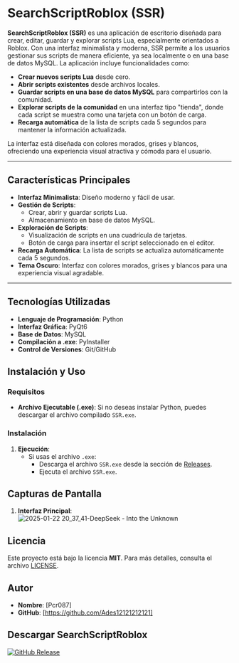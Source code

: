 # SearchScriptRoblox (SSR)

**SearchScriptRoblox (SSR)** es una aplicación de escritorio diseñada para crear, editar, guardar y explorar scripts Lua, especialmente orientados a Roblox. Con una interfaz minimalista y moderna, SSR permite a los usuarios gestionar sus scripts de manera eficiente, ya sea localmente o en una base de datos MySQL. La aplicación incluye funcionalidades como:

- **Crear nuevos scripts Lua** desde cero.
- **Abrir scripts existentes** desde archivos locales.
- **Guardar scripts en una base de datos MySQL** para compartirlos con la comunidad.
- **Explorar scripts de la comunidad** en una interfaz tipo "tienda", donde cada script se muestra como una tarjeta con un botón de carga.
- **Recarga automática** de la lista de scripts cada 5 segundos para mantener la información actualizada.

La interfaz está diseñada con colores morados, grises y blancos, ofreciendo una experiencia visual atractiva y cómoda para el usuario.

---

## Características Principales

- **Interfaz Minimalista**: Diseño moderno y fácil de usar.
- **Gestión de Scripts**:
  - Crear, abrir y guardar scripts Lua.
  - Almacenamiento en base de datos MySQL.
- **Exploración de Scripts**:
  - Visualización de scripts en una cuadrícula de tarjetas.
  - Botón de carga para insertar el script seleccionado en el editor.
- **Recarga Automática**: La lista de scripts se actualiza automáticamente cada 5 segundos.
- **Tema Oscuro**: Interfaz con colores morados, grises y blancos para una experiencia visual agradable.

---

## Tecnologías Utilizadas

- **Lenguaje de Programación**: Python
- **Interfaz Gráfica**: PyQt6
- **Base de Datos**: MySQL
- **Compilación a .exe**: PyInstaller
- **Control de Versiones**: Git/GitHub

## Instalación y Uso

### Requisitos

- **Archivo Ejecutable (.exe)**: Si no deseas instalar Python, puedes descargar el archivo compilado `SSR.exe`.

### Instalación
1. **Ejecución**:
   - Si usas el archivo `.exe`:
     - Descarga el archivo `SSR.exe` desde la sección de [Releases](https://github.com/tu-usuario/SearchScriptRoblox/releases).
     - Ejecuta el archivo `SSR.exe`.

## Capturas de Pantalla

1. **Interfaz Principal**:
![2025-01-22 20_37_41-DeepSeek - Into the Unknown](https://github.com/user-attachments/assets/2dfc8341-4949-400b-a5bb-2a39e1208ac0)


## Licencia

Este proyecto está bajo la licencia **MIT**. Para más detalles, consulta el archivo [LICENSE](LICENSE).

## Autor

- **Nombre**: [Pcr087]
- **GitHub**: [https://github.com/Ades12121212121]


## Descargar SearchScriptRoblox

[![GitHub Release](https://img.shields.io/badge/Download-SSR.exe-blue)](https://github.com/Ades12121212121/SearchScriptRoblox/releases/download/scripts/SSR.exe)
